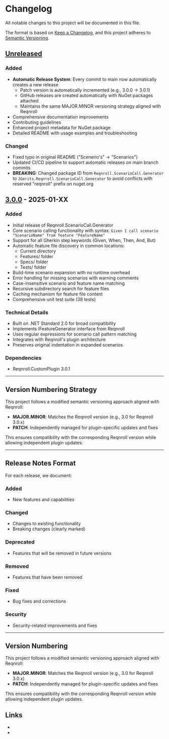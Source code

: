 # Changelog

All notable changes to this project will be documented in this file.

The format is based on [Keep a Changelog](https://keepachangelog.com/en/1.0.0/),
and this project adheres to [Semantic Versioning](https://semver.org/spec/v2.0.0.html).

## [Unreleased]

### Added
- **Automatic Release System**: Every commit to main now automatically creates a new release
  - Patch version is automatically incremented (e.g., 3.0.0 → 3.0.1)
  - GitHub releases are created automatically with NuGet packages attached
  - Maintains the same MAJOR.MINOR versioning strategy aligned with Reqnroll
- Comprehensive documentation improvements
- Contributing guidelines
- Enhanced project metadata for NuGet package
- Detailed README with usage examples and troubleshooting

### Changed
- Fixed typo in original README ("Scenerio's" → "Scenarios")
- Updated CI/CD pipeline to support automatic releases on main branch commits
- **BREAKING**: Changed package ID from `Reqnroll.ScenarioCall.Generator` to `JGerits.Reqnroll.ScenarioCall.Generator` to avoid conflicts with reserved "reqnroll" prefix on nuget.org

## [3.0.0] - 2025-01-XX

### Added
- Initial release of Reqnroll.ScenarioCall.Generator
- Core scenario calling functionality with syntax: `Given I call scenario "ScenarioName" from feature "FeatureName"`
- Support for all Gherkin step keywords (Given, When, Then, And, But)
- Automatic feature file discovery in common locations:
  - Current directory
  - Features/ folder
  - Specs/ folder
  - Tests/ folder
- Build-time scenario expansion with no runtime overhead
- Error handling for missing scenarios with warning comments
- Case-insensitive scenario and feature name matching
- Recursive subdirectory search for feature files
- Caching mechanism for feature file content
- Comprehensive unit test suite (38 tests)

### Technical Details
- Built on .NET Standard 2.0 for broad compatibility
- Implements IFeatureGenerator interface from Reqnroll
- Uses regular expressions for scenario call pattern matching
- Integrates with Reqnroll's plugin architecture
- Preserves original indentation in expanded scenarios

### Dependencies
- Reqnroll.CustomPlugin 3.0.1

---

## Version Numbering Strategy

This project follows a modified semantic versioning approach aligned with Reqnroll:

- **MAJOR.MINOR**: Matches the Reqnroll version (e.g., 3.0 for Reqnroll 3.0.x)
- **PATCH**: Independently managed for plugin-specific updates and fixes

This ensures compatibility with the corresponding Reqnroll version while allowing independent plugin updates.

---

## Release Notes Format

For each release, we document:

### Added
- New features and capabilities

### Changed
- Changes to existing functionality
- Breaking changes (clearly marked)

### Deprecated
- Features that will be removed in future versions

### Removed
- Features that have been removed

### Fixed
- Bug fixes and corrections

### Security
- Security-related improvements and fixes

---

## Version Numbering

This project follows a modified semantic versioning approach aligned with Reqnroll:

- **MAJOR.MINOR**: Matches the Reqnroll version (e.g., 3.0 for Reqnroll 3.0.x)  
- **PATCH**: Independently managed for plugin-specific updates and fixes

This ensures compatibility with the corresponding Reqnroll version while allowing independent plugin updates.

## Links

- [Unreleased]: https://github.com/jgerits/Reqnroll.ScenarioCall.Generator/compare/v3.0.0...HEAD
- [3.0.0]: https://github.com/jgerits/Reqnroll.ScenarioCall.Generator/releases/tag/v3.0.0